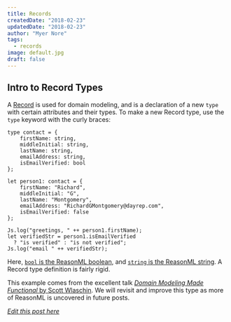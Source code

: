 ```yaml
---
title: Records
createdDate: "2018-02-23"
updatedDate: "2018-02-23"
author: "Myer Nore"
tags:
  - records
image: default.jpg
draft: false
---
```


## Intro to Record Types

A [Record](https://reasonml.github.io/docs/en/record.html)
is used for domain modeling, and is a declaration of a new `type`
with certain attributes and their types. To make a new Record type,
use the `type` keyword with the curly braces:

```reason
type contact = {
    firstName: string,
    middleInitial: string,
    lastName: string,
    emailAddress: string,
    isEmailVerified: bool
};

let person1: contact = {
    firstName: "Richard",
    middleInitial: "G",
    lastName: "Montgomery",
    emailAddress: "RichardGMontgomery@dayrep.com",
    isEmailVerified: false
};

Js.log("greetings, " ++ person1.firstName);
let verifiedStr = person1.isEmailVerified
  ? "is verified" : "is not verified";
Js.log("email " ++ verifiedStr);
```

Here, [`bool` is the ReasonML boolean](https://reasonml.github.io/docs/en/boolean.html), and [`string` is the ReasonML string](https://reasonml.github.io/docs/en/string-and-char.html).
A Record type definition is fairly rigid.

This example comes from the excellent talk
[_Domain Modeling Made Functional_ by Scott Wlaschin](https://www.youtube.com/watch?v=Up7LcbGZFuo).
We will revisit and improve this type as more of ReasonML is uncovered in
future posts.

_[Edit this post here](https://github.com/codekiln/gradus-reason/tree/master/data/steps/2018-02-23--records/index.md)_
